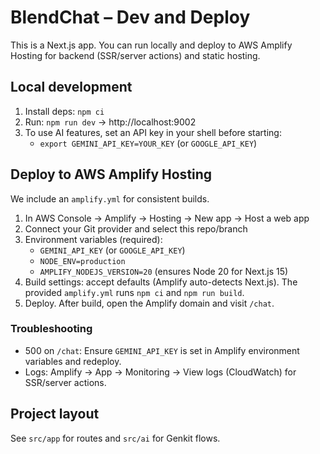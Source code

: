 # BlendChat – Dev and Deploy

This is a Next.js app. You can run locally and deploy to AWS Amplify Hosting for backend (SSR/server actions) and static hosting.

## Local development

1. Install deps: `npm ci`
2. Run: `npm run dev` → http://localhost:9002
3. To use AI features, set an API key in your shell before starting:
   - `export GEMINI_API_KEY=YOUR_KEY` (or `GOOGLE_API_KEY`)

## Deploy to AWS Amplify Hosting

We include an `amplify.yml` for consistent builds.

1. In AWS Console → Amplify → Hosting → New app → Host a web app
2. Connect your Git provider and select this repo/branch
3. Environment variables (required):
   - `GEMINI_API_KEY` (or `GOOGLE_API_KEY`)
   - `NODE_ENV=production`
   - `AMPLIFY_NODEJS_VERSION=20` (ensures Node 20 for Next.js 15)
4. Build settings: accept defaults (Amplify auto-detects Next.js). The provided `amplify.yml` runs `npm ci` and `npm run build`.
5. Deploy. After build, open the Amplify domain and visit `/chat`.

### Troubleshooting

- 500 on `/chat`: Ensure `GEMINI_API_KEY` is set in Amplify environment variables and redeploy.
- Logs: Amplify → App → Monitoring → View logs (CloudWatch) for SSR/server actions.

## Project layout

See `src/app` for routes and `src/ai` for Genkit flows.

